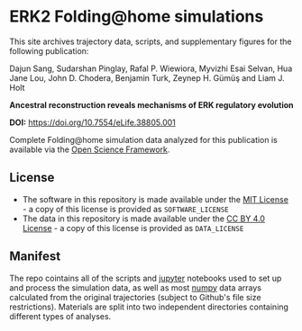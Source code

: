 # ERK2 Folding@home simulations

This site archives trajectory data, scripts, and supplementary figures for the following publication:

Dajun Sang, Sudarshan Pinglay, Rafal P. Wiewiora, Myvizhi Esai Selvan, Hua Jane Lou, John D. Chodera, Benjamin Turk, Zeynep H. Gümüş and Liam J. Holt

**Ancestral reconstruction reveals mechanisms of ERK regulatory evolution**

**DOI:** https://doi.org/10.7554/eLife.38805.001

Complete Folding@home simulation data analyzed for this publication is available via the [Open Science Framework](https://osf.io/dp4cb/).

## License 
* The software in this repository is made available under the [MIT License](https://opensource.org/licenses/MIT) - a copy of this license is provided as `SOFTWARE_LICENSE`
* The data in this repository is made available under the [CC BY 4.0 License](https://creativecommons.org/licenses/by/4.0/) - a copy of this license is provided as `DATA_LICENSE`

## Manifest

The repo cointains all of the scripts and [jupyter](http://jupyter.org/) notebooks used to set up and process the simulation data, as well as most [numpy](https://www.numpy.org/) data arrays calculated from the original trajectories (subject to Github's file size restrictions). Materials are split into two independent directories containing different types of analyses.

